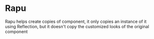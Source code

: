 # Rapu
Rapu helps create copies of component, it only copies an instance of it using Reflection, but it doesn't copy the customized looks of the original component
